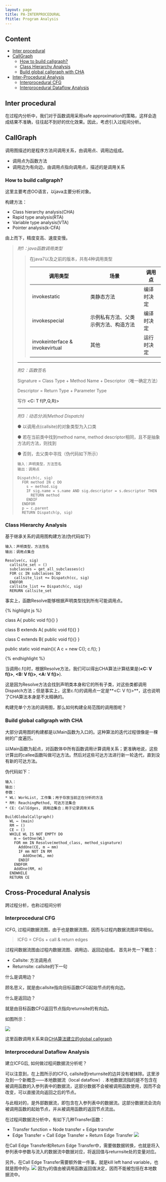 ```yaml
---
layout: page
title: PA-INTERPROCEDURAL
ftitle: Program Analysis
---
```


## Content
* [Inter procedural](#inter-procedural)
* [CallGraph](#callgraph)
  + [How to build callgraph?](#how-to-build-callgraph)
  + [Class Hierarchy Analysis](#class-hierarchy-analysis)
  + [Build global callgraph with CHA](#build-global-callgraph-with-cha)
* [Inter-Procedural Analysis](#cross-procedural-analysis)
  + [Interprocedural CFG](#interprocedural-cfg)
  + [Interprocedural Dataflow Analysis](#interprocedural-dataflow-analysis)

## Inter procedural
在过程内分析中，我们对于函数调用采用safe approximation的策略，这样会造成结果不准确，往往起不到好的优化效果。因此，考虑引入过程间分析。

## CallGraph
调用图描述的是程序方法间调用关系，由调用点、调用边组成。

+ 调用点为函数方法
+ 调用边为有向边，由调用点指向调用点，描述的是调用关系

### How to build callgraph?
这里主要考虑OO语言，以java主要分析对象。

构建方法：
* Class hierarchy analysis(CHA)
* Rapid type analysis(RTA)
* Variable type analysis(VTA)
* Pointer analysis(k-CFA)

由上而下，精度变高、速度变慢。

> *附1：java函数调用类型*
>> 在java7以及之前的版本，共有4种调用类型
>>
>> |调用类型|场景|调用点|
>> |-------|-----|-----|
>> |invokestatic|类静态方法|编译时决定|
>> |invokespecial|示例私有方法、父类示例方法、构造方法|编译时决定|
>> |invokeinterface & invokevirtual|其他|运行时决定|
>
> ***
>
> *附2：函数签名*
>
> Signature = Class Type + Method Name + Descriptor（唯一确定方法）
>
> Descriptor = Return Type + Parameter Type
>
> 写作 **<C: T f(P,Q,R)>**
>
> ***
>
> *附3：动态分派(Method Dispatch)*
>
> ● 以调用点(callsite)的对象类型为入口类
>
> ● 若在当前类中找到method name, method descriptor相同，且不是抽象方法的方法，则找到
>
> ● 否则，去父类中寻找（伪代码如下所示）
> ```
> 输入：声明类型，方法签名
> 输出：调用点
>
> Dispatch(c, sig)
>   FOR method IN c DO
>     s ← method.sig
>     IF sig.name = s.name AND sig.descriptor = s.descriptor THEN
>       RETURN method
>     ENDIF
>   ENDFOR
>   p ← c.parent
>   RETURN Dispatch(p, sig)
>
> ```



### Class Hierarchy Analysis
基于继承关系的调用图构建方法(伪代码如下)

```
输入：声明类型，方法签名
输出：调用点集合

Resolve(c, sig)
  callsite_set ← ()
  subclasses ← get_all_subclasses(c)
  FOR cc IN subclasses DO
    callsite_list += Dispatch(cc, sig)
  ENDFOR
  callsite_list += Dispatch(c, sig)
  RERURN callsite_set
```
事实上，函数Resolve能够根据声明类型找到所有可能调用点。

{% highlight js %}

class A{
  public void f(){}
}

class B extends A{
  public void f(){}
}

class C extends B{
  public void f(){}
}

public static void main(){
  A c = new C();
  c.f();
}

{% endhighlight %}

当调用c.f()时，根据Resolve方法，我们可以得出CHA算法计算结果是(**<C: V f()>**, **<B: V f()>**, **<A: V f()>**).

这是因为Resolve方法会找到声明类本身和它的所有子类，对这些类都调用Dispatch方法；但是事实上，这里c.f()的调用点一定是**<C: V f()>**，这也说明了CHA算法本身是不太精确的。

构建完单个方法的调用图，那么如何构建全局范围的调用图呢？

### Build global callgraph with CHA

大部分调用图的构建都是以Main函数为入口的。这种算法的迭代过程很像是一棵树的广度遍历。

以Main函数为起点，对函数体中所有函数调用计算调用关系；更准确地说，这些计算出的callee函数叫做可达方法。然后对这些可达方法进行新一轮迭代，直到没有新的可达方法。

伪代码如下：

```
输入：
输出：
参数：
* WL: WorkList, 工作集；用于存放当前正在分析的方法
* RM: ReachingMethod, 可达方法集合
* CE: CallEdges, 调用边集合；用于记录调用关系

BuildGlobalCallgraph()
  WL ← (main)
  RM ← ()
  CE ← ()
  WHILE WL IS NOT EMPTY DO
    m ← GetOne(WL)
    FOR mm IN Resolve(method_class, method_signature)
      AddOne(CE, m → mm)
      IF mm NOT IN RM
        AddOne(WL, mm)
      ENDIF
    ENDFOR
    AddOne(RM, m)
  ENDWHILE
  RETURN CE
```

## Cross-Procedural Analysis
跨过程分析，也称过程间分析

### Interprocedural CFG
ICFG, 过程间数据流图，由于也是数据流图，因而与过程内数据流图非常相似。
> ICFG = CFGs + call & return edges

过程间数据流图由过程内数据流图、调用边、返回边组成。
首先补充一下概念：
* Callsite: 方法调用点
* Returnsite: callsite的下一句

什么是调用边？

顾名思义，就是由callsite指向目标函数CFG起始节点的有向边。

什么是返回边？

就是由目标函数CFG返回节点指向returnsite的有向边。

如图所示：

![](/public/pic/program_analysis/3.png)

这里函数调用关系来自[CHA算法建立的global callgraph](#build-global-callgraph-with-cha)

### Interprocedural Dataflow Analysis
建立ICFG后, 如何做过程间数据流分析呢？

可以注意到，在上图所示的ICFG, callsite到returnsite的边并没有被抹除。这里涉及到一个新概念——本地数据流（local dataflow）. 本地数据流指的是不包含在被调用函数的入参列表中的数据流，这部分数据不会被被调用函数使用，因而不会改变，可以直接流向返回之后的节点。

与此相对的，是外部数据流，即包含在入参列表中的数据流。这部分数据流会流向被调用函数的起始节点，并从被调用函数的返回节点流出。

在过程间数据流分析中，有如下几种Transfer函数：
* Transfer function = Node transfer + Edge transfer
* Edge Transfer = Call Edge Transfer + Return Edge Transfer
![](/public/pic/program_analysis/4.png)

在Call Edge Transfer和Return Edge Transfer中，需要做数据转换，也就是将入参列表中参数与流入的数据流中数据对应，将返回值与returnsite处的变量对应。

另外，在Call Edge Transfer需要额外做一件事，就是kill left hand variable，也就是图中的y.
![](/public/pic/program_analysis/5.png)
因为y的值由被调用函数返回值决定，因而不能被包括在本地数据流中。
